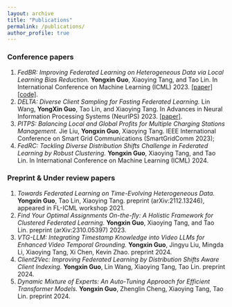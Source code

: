 ```yaml
---
layout: archive
title: "Publications"
permalink: /publications/
author_profile: true
---
```


### Conference papers

1. *FedBR: Improving Federated Learning on Heterogeneous Data via Local Learning Bias Reduction.* **Yongxin Guo**, Xiaoying Tang, and Tao Lin. In International Conference on Machine Learning (ICML) 2023. [[paper]](https://openreview.net/pdf?id=nDKoVwNjMH)[[code]](https://github.com/LINs-lab/FedBR).
2. *DELTA: Diverse Client Sampling for Fasting Federated Learning.* Lin Wang, **YongXin Guo**, Tao Lin, and Xiaoying Tang. In Advances in Neural Information Processing Systems (NeurIPS) 2023. [[paper]](https://arxiv.org/abs/2205.13925).
3. *PITPS: Balancing Local and Global Profits for Multiple Charging Stations Management.* Jie Liu, **Yongxin Guo**, Xiaoying Tang. IEEE International Conference on Smart Grid Communications (SmartGridComm 2023);
4. *FedRC: Tackling Diverse Distribution Shifts Challenge in Federated Learning by Robust Clustering.* **Yongxin Guo**, Xiaoying Tang, and Tao Lin. In International Conference on Machine Learning (ICML) 2024.


### Preprint & Under review papers

1. *Towards Federated Learning on Time-Evolving Heterogeneous Data.* **Yongxin Guo**, Tao Lin, Xiaoying Tang. preprint (arXiv:2112.13246), appeared in FL-ICML workshop 2021.
2. *Find Your Optimal Assignments On-the-fly: A Holistic Framework for Clustered Federated Learning.* **Yongxin Guo**,
Xiaoying Tang, and Tao Lin. preprint (arXiv:2310.05397) 2023.
3. *VTG-LLM: Integrating Timestamp Knowledge into Video LLMs for Enhanced Video Temporal Grounding.* **Yongxin Guo**, Jingyu Liu, Mingda Li, Xiaoying Tang, Xi Chen, Kevin Zhao. preprint 2024.
4. *Client2Vec: Improving Federated Learning by Distribution Shifts Aware Client Indexing.* **Yongxin Guo**, Lin Wang, Xiaoying Tang, Tao Lin. preprint 2024.
5. *Dynamic Mixture of Experts: An Auto-Tuning Approach for Efficient Transformer Models.* **Yongxin Guo**, Zhenglin Cheng, Xiaoying Tang, Tao Lin. preprint 2024.
